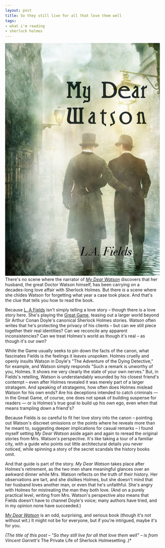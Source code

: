 ```yaml
---
layout: post
title: So they still live for all that love them well
tags:
- what i'm reading
- sherlock holmes
--- 
```


<img src="/images/covers/fields_my_dear_watson.jpg" class="notmycover-thumbnail" />There's no scene where the narrator of [*My Dear Watson*]( http://www.amazon.com/My-Dear-Watson-L-A-Fields/dp/1590213688) discovers that her husband, the great Doctor Watson himself, has been carrying on a decades-long love affair with Sherlock Holmes.  But there *is* a scene where she chides Watson for forgetting what year a case took place.  And that's the clue that tells you how to read the book.

Because [L. A Fields]( http://la-fields.livejournal.com/) isn't simply telling a love story – though there is a love story here.  She's playing the [Great Game](https://en.wikipedia.org/wiki/Sherlockian_game), teasing out a larger world beyond Sir Arthur Conan Doyle's canonical Sherlock Holmes stories.  Watson often writes that he's protecting the privacy of his clients – but can we still piece together their real identities?  Can we reconcile any apparent inconsistencies?  Can we treat Holmes's world as though it's real – as though it's our own?

While the Game usually seeks to pin down the facts of the canon, what fascinates Fields is the feelings it leaves unspoken.  Holmes cruelly and openly insults 
Watson in Doyle's "The Adventure of the Dying Detective," for example, and Watson simply responds "Such a remark is unworthy of you, Holmes. It shows me very clearly the state of your own nerves."  But, in Fields's retelling, Watson is
understandably wounded by his closest friend's contempt – even after Holmes 
revealed it was merely part of a larger stratagem.  And speaking of stratagems, how often does Holmes mislead Watson for his own ends?  Are his deceptions intended to catch 
criminals &mdash;  in the Great Game, of course, one does not speak of 
building suspense for readers &mdash; or is Holmes's true goal to build up his own ego, even when that means trampling down a friend's?

Because Fields is so careful to fit her love story into the canon – pointing out Watson's discreet omissions or the points where he reveals more than he meant to, suggesting deeper implications for casual remarks – I found myself setting 
*My Dear Watson* aside again and again to reread the original stories from Mrs. Watson's perspective.  It's like taking a tour of a familiar city, with a guide who points out little architectural details you never noticed, while spinning a story of the secret scandals the history books omit.

And that guide is part of the story.  *My Dear Watson* takes place after Holmes's retirement, as the two men share meaningful glances over an awkward dinner while Mrs. Watson reflects on the truth of their history.  Her observations are tart, and she dislikes Holmes, but she doesn't mind that her husband loves another man, or even that he's unfaithful.  She's angry with Holmes for mistreating the man they both love.  (And on a purely practical level, writing from Mrs. Watson's perspective also means that Fields doesn't have to channel Doyle's voice; many authors have tried, and in my opinion none have succeeded.)

[*My Dear Watson*](http://www.amazon.com/My-Dear-Watson-L-A-Fields/dp/1590213688) is an odd, surprising, and serious book (though it's not without wit.) It might not be for everyone, but if you're intrigued, maybe it's for you.

*(The title of this post – "So they still live for all that love them well" – is from Vincent Garrett's* The Private Life of Sherlock Holmesetting
.)*
